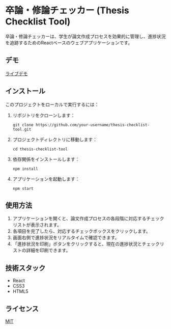 # 卒論・修論チェッカー (Thesis Checklist Tool)

卒論・修論チェッカーは、学生が論文作成プロセスを効果的に管理し、進捗状況を追跡するためのReactベースのウェブアプリケーションです。

## デモ

[ライブデモ](https://yamnor.github.io/thesis-checklist-tool)

## インストール

このプロジェクトをローカルで実行するには：

1. リポジトリをクローンします：
   ```
   git clone https://github.com/your-username/thesis-checklist-tool.git
   ```

2. プロジェクトディレクトリに移動します：
   ```
   cd thesis-checklist-tool
   ```

3. 依存関係をインストールします：
   ```
   npm install
   ```

4. アプリケーションを起動します：
   ```
   npm start
   ```

## 使用方法

1. アプリケーションを開くと、論文作成プロセスの各段階に対応するチェックリストが表示されます。
2. 各項目を完了したら、対応するチェックボックスをクリックします。
3. 画面右側で進捗状況をリアルタイムで確認できます。
4. 「進捗状況を印刷」ボタンをクリックすると、現在の進捗状況とチェックリストの詳細を印刷できます。

## 技術スタック

- React
- CSS3
- HTML5

## ライセンス

[MIT](https://choosealicense.com/licenses/mit/)
